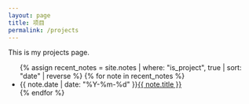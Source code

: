 ```yaml
---
layout: page
title: 项目
permalink: /projects
---
```

This is my projects page. 

<ul class="article-list">
  {% assign recent_notes = site.notes | where: "is_project", true | sort: "date" | reverse %}
  {% for note in recent_notes %}
    <li>
      <span class="article-date">{{ note.date | date: "%Y-%m-%d" }}</span><a class="internal-link" href="{{ site.baseurl }}{{ note.url }}">{{ note.title }}</a>
    </li>
  {% endfor %}
</ul>